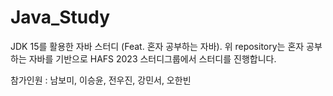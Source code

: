 # Java_Study
JDK 15를 활용한 자바 스터디 (Feat. 혼자 공부하는 자바). 
위 repository는 혼자 공부하는 자바를 기반으로 HAFS 2023 스터디그룹에서 스터디를 진행합니다.

참가인원 : 남보미, 이승윤, 전우진, 강민서, 오한빈
